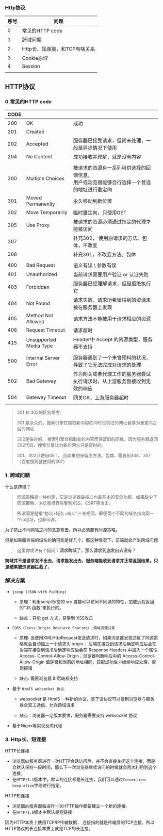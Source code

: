 ### Http协议
| 序号 | 问题                          |
| ---- | ----------------------------- |
| 0    | 常见的HTTP code               |
| 1    | 跨域问题                      |
| 2    | Http长、短连接，和TCP有啥关系 |
| 3    | Cookie原理                    |
| 4    | Session                       |
|      |                               |

## HTTP协议 

### 0.常见的HTTP code

| CODE |                        |                                                              |
| ---- | ---------------------- | ------------------------------------------------------------ |
| 200  | OK                     | 成功                                                         |
| 201  | Created                |                                                              |
| 202  | Accepted               | 服务器已接受请求，但尚未处理，一般是异步情况下使用           |
| 204  | No Content             | 成功接收并理解，就是没有内容                                 |
|      |                        |                                                              |
| 300  | Multiple Choices       | 被请求的资源有一系列可供选择的回馈信息，<br>用户或浏览器能够自行选择一个首选的地址进行重定向 |
| 301  | Moved Permanently      | 永久移动到新位置                                             |
| 302  | Move Temporarily       | 临时重定向，只使用GET                                        |
| 305  | Use Proxy              | 被请求的资源必须通过指定的代理才能被访问                     |
| 307  |                        | 补充302， 使用原请求的方法、包体，不改变                     |
| 308  |                        | 补充301，不改变方法、包体                                    |
|      |                        |                                                              |
| 400  | Bad Request            | 语义有误 \  参数有误                                         |
| 401  | Unauthorized           | 当前请求需要用户验证 or 认证失败                             |
| 403  | Forbidden              | 服务器已经理解请求，但是拒绝执行它                           |
| 404  | Not Found              | 请求失败，请求所希望得到的资源未被在服务器上发现             |
| 405  | Method Not Allowed     | 请求方法不能被用于请求相应的资源                             |
| 408  | Request Timeout        | 请求超时                                                     |
| 415  | Unsupported Media Type | Header中 Accept 的资源类型，服务器不支持                     |
|      |                        |                                                              |
| 500  | Internal Server Error  | 服务器遇到了一个未曾预料的状况，导致了它无法完成对请求的处理 |
| 502  | Bad Gateway            | 作为网关或者代理工作的服务器尝试执行请求时，从上游服务器接收到无效的响应 |
| 504  | Gateway Timeout        | 网关OK，上游服务器超时                                       |
|      |                        |                                                              |



> 301 和 302的区别常考: 
>
> 301 是永久的，搜索引擎在抓取新内容的同时也将旧的网址替换为重定向之后的网址
>
> 302是临时的， 搜索引擎会抓取新的内容而保留旧的网址。因为服务器返回302代码，搜索引擎认为新的网址只是暂时的。
>
> 
>
> 301、302只使用GET， 而如果想保留原方法、包体，需要用308、307（百度搜索就使用的307）



### 1. 跨域问题

什么是跨域？

> 同源策略是一种约定，它是浏览器最核心也最基本的安全功能，如果缺少了同源策略，浏览器很容易受到XSS、CSRF等攻击。
>
> 所谓同源是指"协议+域名+端口"三者相同，即便两个不同的域名指向同一个ip地址，也非同源。

为了防止不同网站之间的恶意攻击，所以必须要有同源策略。

但是如果服务端的域名的确可能是好几个，那这种情况下，前端就会产生跨域问题



> 这里你或许有个疑问：**请求跨域了，那么请求到底发出去没有？**

**跨域并不是请求发不出去，请求能发出去，服务端能收到请求并正常返回结果，只是结果被浏览器拦截了**。





### 解决方案

- `jsonp (JSON with Padding)`

  - 原理：利用script标签的 src 连接可以访问不同源的特性，加载远程返回的“JS 函数”来执行的。

  - 缺点：只能 get 方式，易受到 XSS攻击

- `CORS（Cross-Origin Resource Sharing）,跨域资源共享`

  - 原理: 当使用XMLHttpRequest发送请求时，如果浏览器发现违反了同源策略就会自动加上一个请求头 origin；
    后端在接受到请求后确定响应后会在后端在接受到请求后确定响应后会在 Response Headers 中加入一个属性 Access-				Control-Allow-Origin；浏览器判断响应中的 Access-Control-Allow-Origin 值是否和当前的地址相同，匹配成功后才继续响应处理，否则报错

  - 缺点: 需要浏览器 & 后端都支持

- 基于 `Html5 websocket 协议`.

  - websocket 是 Html5 一种新的协议，基于该协议可以做到浏览器与服务器全双工通信，允许跨域请求

  - 缺点：浏览器一定版本要求，服务器需要支持 websocket 协议  

- 基于Nignx等实现反向代理

  



### 3. Http长、短连接

HTTP长连接

- 浏览器向服务器进行一次HTTP会话访问后，并不会直接关闭这个连接，而是会默认保持一段时间，那么下一次浏览器继续访问的时候就会再次利用到这个连接。
- 在`HTTP/1.1`版本中，默认的连接都是长连接，我们可以通过`Connection: keep-alive`字段进行指定。

HTTP短连接

- 浏览器向服务器每进行一次HTTP操作都要建立一个新的连接。
- 在`HTTP/1.0`版本中默认是短链接



因为HTTP本质上使用TCP/IP传输数据， 连接指的就是传输层的TCP连接，所以HTTP协议的长连接本质上就是TCP的长连接。